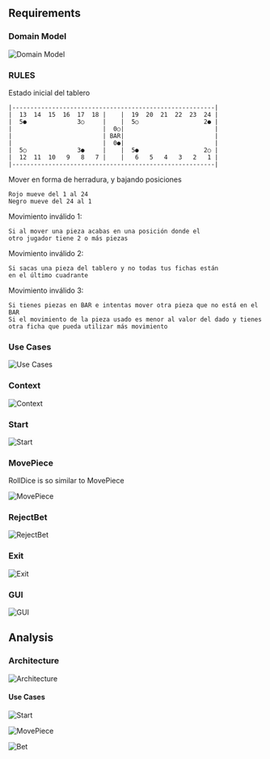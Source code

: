 ## Requirements

### Domain Model
![Domain Model](/rup/domain_model/domain_model.png)

### RULES
Estado inicial del tablero
```
|--------------------------------------------------------|
|  13  14  15  16  17  18 |    |  19  20  21  22  23  24 |
|  5●              3○     |    |  5○                  2● |
|                         |  0○|                         |
|                         | BAR|                         |
|                         |  0●|                         |
|  5○              3●     |    |  5●                  2○ |
|  12  11  10   9   8   7 |    |   6   5   4   3   2   1 |
|--------------------------------------------------------|
```

Mover en forma de herradura, y bajando posiciones 
```
Rojo mueve del 1 al 24 
Negro mueve del 24 al 1
```

Movimiento inválido 1: 
```
Si al mover una pieza acabas en una posición donde el 
otro jugador tiene 2 o más piezas
```

Movimiento inválido 2: 
```
Si sacas una pieza del tablero y no todas tus fichas están 
en el último cuadrante
```
Movimiento inválido 3: 
```
Si tienes piezas en BAR e intentas mover otra pieza que no está en el BAR
Si el movimiento de la pieza usado es menor al valor del dado y tienes 
otra ficha que pueda utilizar más movimiento
```


### Use Cases

![Use Cases](/rup/usecase/use_cases.png)

### Context

![Context](/rup/context/context.png)

### Start
![Start](/rup/usecase/start.png)

### MovePiece

RollDice is so similar to MovePiece

![MovePiece](/rup/usecase/move_piece.png)


### RejectBet
![RejectBet](/rup/usecase/reject_bet.png)

### Exit
![Exit](/rup/usecase/exit.png)

### GUI
![GUI](/rup/context/gui.png)

## Analysis

### Architecture
![Architecture](/rup/analysis/architecture.png)

#### Use Cases
![Start](/rup/analysis/use_cases/start.png)

![MovePiece](/rup/analysis/use_cases/move_piece.png)

![Bet](/rup/analysis/use_cases/bet.png)
